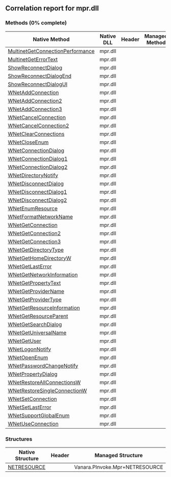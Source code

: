 ## Correlation report for mpr.dll  
### Methods (0% complete)  
Native Method | Native DLL | Header | Managed Method  
--- | --- | --- | ---  
[MultinetGetConnectionPerformance](https://www.google.com/search?num=5&q=MultinetGetConnectionPerformanceA+site%3Amsdn.microsoft.com) | mpr.dll |  |   
[MultinetGetErrorText](https://www.google.com/search?num=5&q=MultinetGetErrorTextA+site%3Amsdn.microsoft.com) | mpr.dll |  |   
[ShowReconnectDialog](https://www.google.com/search?num=5&q=ShowReconnectDialog+site%3Amsdn.microsoft.com) | mpr.dll |  |   
[ShowReconnectDialogEnd](https://www.google.com/search?num=5&q=ShowReconnectDialogEnd+site%3Amsdn.microsoft.com) | mpr.dll |  |   
[ShowReconnectDialogUI](https://www.google.com/search?num=5&q=ShowReconnectDialogUI+site%3Amsdn.microsoft.com) | mpr.dll |  |   
[WNetAddConnection](https://www.google.com/search?num=5&q=WNetAddConnectionA+site%3Amsdn.microsoft.com) | mpr.dll |  |   
[WNetAddConnection2](https://www.google.com/search?num=5&q=WNetAddConnection2A+site%3Amsdn.microsoft.com) | mpr.dll |  |   
[WNetAddConnection3](https://www.google.com/search?num=5&q=WNetAddConnection3A+site%3Amsdn.microsoft.com) | mpr.dll |  |   
[WNetCancelConnection](https://www.google.com/search?num=5&q=WNetCancelConnectionA+site%3Amsdn.microsoft.com) | mpr.dll |  |   
[WNetCancelConnection2](https://www.google.com/search?num=5&q=WNetCancelConnection2A+site%3Amsdn.microsoft.com) | mpr.dll |  |   
[WNetClearConnections](https://www.google.com/search?num=5&q=WNetClearConnections+site%3Amsdn.microsoft.com) | mpr.dll |  |   
[WNetCloseEnum](https://www.google.com/search?num=5&q=WNetCloseEnum+site%3Amsdn.microsoft.com) | mpr.dll |  |   
[WNetConnectionDialog](https://www.google.com/search?num=5&q=WNetConnectionDialog+site%3Amsdn.microsoft.com) | mpr.dll |  |   
[WNetConnectionDialog1](https://www.google.com/search?num=5&q=WNetConnectionDialog1A+site%3Amsdn.microsoft.com) | mpr.dll |  |   
[WNetConnectionDialog2](https://www.google.com/search?num=5&q=WNetConnectionDialog2+site%3Amsdn.microsoft.com) | mpr.dll |  |   
[WNetDirectoryNotify](https://www.google.com/search?num=5&q=WNetDirectoryNotifyA+site%3Amsdn.microsoft.com) | mpr.dll |  |   
[WNetDisconnectDialog](https://www.google.com/search?num=5&q=WNetDisconnectDialog+site%3Amsdn.microsoft.com) | mpr.dll |  |   
[WNetDisconnectDialog1](https://www.google.com/search?num=5&q=WNetDisconnectDialog1A+site%3Amsdn.microsoft.com) | mpr.dll |  |   
[WNetDisconnectDialog2](https://www.google.com/search?num=5&q=WNetDisconnectDialog2+site%3Amsdn.microsoft.com) | mpr.dll |  |   
[WNetEnumResource](https://www.google.com/search?num=5&q=WNetEnumResourceA+site%3Amsdn.microsoft.com) | mpr.dll |  |   
[WNetFormatNetworkName](https://www.google.com/search?num=5&q=WNetFormatNetworkNameA+site%3Amsdn.microsoft.com) | mpr.dll |  |   
[WNetGetConnection](https://www.google.com/search?num=5&q=WNetGetConnectionA+site%3Amsdn.microsoft.com) | mpr.dll |  |   
[WNetGetConnection2](https://www.google.com/search?num=5&q=WNetGetConnection2A+site%3Amsdn.microsoft.com) | mpr.dll |  |   
[WNetGetConnection3](https://www.google.com/search?num=5&q=WNetGetConnection3A+site%3Amsdn.microsoft.com) | mpr.dll |  |   
[WNetGetDirectoryType](https://www.google.com/search?num=5&q=WNetGetDirectoryTypeA+site%3Amsdn.microsoft.com) | mpr.dll |  |   
[WNetGetHomeDirectoryW](https://www.google.com/search?num=5&q=WNetGetHomeDirectoryW+site%3Amsdn.microsoft.com) | mpr.dll |  |   
[WNetGetLastError](https://www.google.com/search?num=5&q=WNetGetLastErrorA+site%3Amsdn.microsoft.com) | mpr.dll |  |   
[WNetGetNetworkInformation](https://www.google.com/search?num=5&q=WNetGetNetworkInformationA+site%3Amsdn.microsoft.com) | mpr.dll |  |   
[WNetGetPropertyText](https://www.google.com/search?num=5&q=WNetGetPropertyTextA+site%3Amsdn.microsoft.com) | mpr.dll |  |   
[WNetGetProviderName](https://www.google.com/search?num=5&q=WNetGetProviderNameA+site%3Amsdn.microsoft.com) | mpr.dll |  |   
[WNetGetProviderType](https://www.google.com/search?num=5&q=WNetGetProviderTypeA+site%3Amsdn.microsoft.com) | mpr.dll |  |   
[WNetGetResourceInformation](https://www.google.com/search?num=5&q=WNetGetResourceInformationA+site%3Amsdn.microsoft.com) | mpr.dll |  |   
[WNetGetResourceParent](https://www.google.com/search?num=5&q=WNetGetResourceParentA+site%3Amsdn.microsoft.com) | mpr.dll |  |   
[WNetGetSearchDialog](https://www.google.com/search?num=5&q=WNetGetSearchDialog+site%3Amsdn.microsoft.com) | mpr.dll |  |   
[WNetGetUniversalName](https://www.google.com/search?num=5&q=WNetGetUniversalNameA+site%3Amsdn.microsoft.com) | mpr.dll |  |   
[WNetGetUser](https://www.google.com/search?num=5&q=WNetGetUserA+site%3Amsdn.microsoft.com) | mpr.dll |  |   
[WNetLogonNotify](https://www.google.com/search?num=5&q=WNetLogonNotify+site%3Amsdn.microsoft.com) | mpr.dll |  |   
[WNetOpenEnum](https://www.google.com/search?num=5&q=WNetOpenEnumA+site%3Amsdn.microsoft.com) | mpr.dll |  |   
[WNetPasswordChangeNotify](https://www.google.com/search?num=5&q=WNetPasswordChangeNotify+site%3Amsdn.microsoft.com) | mpr.dll |  |   
[WNetPropertyDialog](https://www.google.com/search?num=5&q=WNetPropertyDialogA+site%3Amsdn.microsoft.com) | mpr.dll |  |   
[WNetRestoreAllConnectionsW](https://www.google.com/search?num=5&q=WNetRestoreAllConnectionsW+site%3Amsdn.microsoft.com) | mpr.dll |  |   
[WNetRestoreSingleConnectionW](https://www.google.com/search?num=5&q=WNetRestoreSingleConnectionW+site%3Amsdn.microsoft.com) | mpr.dll |  |   
[WNetSetConnection](https://www.google.com/search?num=5&q=WNetSetConnectionA+site%3Amsdn.microsoft.com) | mpr.dll |  |   
[WNetSetLastError](https://www.google.com/search?num=5&q=WNetSetLastErrorA+site%3Amsdn.microsoft.com) | mpr.dll |  |   
[WNetSupportGlobalEnum](https://www.google.com/search?num=5&q=WNetSupportGlobalEnum+site%3Amsdn.microsoft.com) | mpr.dll |  |   
[WNetUseConnection](https://www.google.com/search?num=5&q=WNetUseConnectionA+site%3Amsdn.microsoft.com) | mpr.dll |  |   
### Structures  
Native Structure | Header | Managed Structure  
--- | --- | ---  
[NETRESOURCE](https://www.google.com/search?num=5&q=NETRESOURCE+site%3Amsdn.microsoft.com) |  | Vanara.PInvoke.Mpr+NETRESOURCE  
